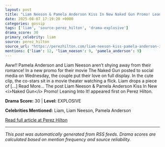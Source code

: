 ```yaml
---
layout: post
title: "Liam Neeson & Pamela Anderson Kiss In New Naked Gun Promo! Leaning Into It!"
date: 2025-08-07 17:19:20 +0000
categories: gossip
tags: ['liam', 'source-perez_hilton', 'drama-explosive']
drama_score: 30
primary_celebrity: liam
source: perez_hilton
source_url: "https://perezhilton.com/liam-neeson-kiss-pamela-anderson-in-new-naked-gun-promo/"
mentions: {'liam': 12, 'liam_neeson': 9, 'pamela_anderson': 9}
---
```


Aww!! Pamela Anderson and Liam Neeson aren&#8217;t shying away from their romance! In a new promo for their movie The Naked Gun posted to social media on Wednesday, the couple put their love on full display. In the cute clip, the co-stars sit in a movie theater watching a flick. Liam drops a piece of [...] Read More... The post Liam Neeson &#038; Pamela Anderson Kiss In New &lt;i&gt;Naked Gun&lt;/i&gt; Promo! Leaning Into It! appeared first on Perez Hilton.

**Drama Score:** 30 | **Level:** EXPLOSIVE

**Celebrities Mentioned:** Liam, Liam Neeson, Pamela Anderson

[Read full article at Perez Hilton](https://perezhilton.com/liam-neeson-kiss-pamela-anderson-in-new-naked-gun-promo/)

---
*This post was automatically generated from RSS feeds. Drama scores are calculated based on mention frequency and source reliability.*
